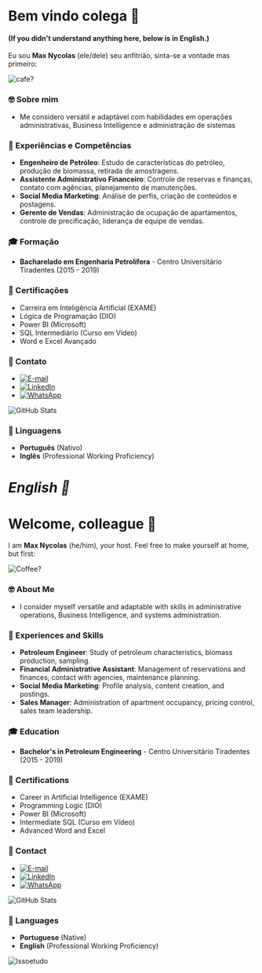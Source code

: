 # Bem vindo colega 🥳

#### (If you didn't understand anything here, below is in English.)

Eu sou **Max Nycolas** (ele/dele) seu anfitrião, sinta-se a vontade mas primeiro:

![cafe?](https://encrypted-tbn0.gstatic.com/images?q=tbn:ANd9GcR45ye-otwaIZgu5wJUI5ekA8guuHbo6zZ7CA&s)

### 🤓 Sobre mim

-  Me considero versátil e adaptável com habilidades em operações administrativas, Business Intelligence e administração de sistemas

### 🤺 Experiências e Competências
- **Engenheiro de Petróleo**: Estudo de características do petróleo, produção de biomassa, retirada de amostragens.
- **Assistente Administrativo Financeiro**: Controle de reservas e finanças, contato com agências, planejamento de manutenções.
- **Social Media Marketing**: Análise de perfis, criação de conteúdos e postagens.
- **Gerente de Vendas**: Administração de ocupação de apartamentos, controle de precificação, liderança de equipe de vendas.

### 🎓 Formação
- **Bacharelado em Engenharia Petrolífera** - Centro Universitário Tiradentes (2015 - 2019)


### 🥇 Certificações
- Carreira em Inteligência Artificial (EXAME)
- Lógica de Programação (DIO)
- Power BI (Microsoft)
- SQL Intermediário (Curso em Vídeo)
- Word e Excel Avançado

### 🥅 Contato
- [![E-mail](https://img.shields.io/badge/-Email-000?style=for-the-badge&logo=microsoft-outlook&logoColor=007BFF)](mailto:max_nycolasbfarias@hotmail.com)
- [![LinkedIn](https://img.shields.io/badge/LinkedIn-0077B5?style=for-the-badge&logo=linkedin&logoColor=white)](https://www.linkedin.com/in/maxnycolas/)
- [![WhatsApp](https://img.shields.io/badge/WhatsApp-25D366?style=for-the-badge&logo=whatsapp&logoColor=white)](https://wa.me/+5582993901623)

![GitHub Stats](https://github-readme-stats.vercel.app/api?username=MaxNycolas&theme=transparent&bg_color=000&border_color=30A3DC&show_icons=true&icon_color=30A3DC&title_color=E94D5F&text_color=FFF)


### 📒 Linguagens
- **Português** (Nativo)
- **Inglês** (Professional Working Proficiency)

# _English 🦅_

# Welcome, colleague 🥳
I am **Max Nycolas** (he/him), your host. Feel free to make yourself at home, but first:

![Coffee?](https://media.istockphoto.com/id/1473703299/vector/meme-flork-holding-a-mug-on-a-beige-background.jpg?s=612x612&w=0&k=20&c=qAEUAQYiJw2J5LXEBe9oZ-iuHhcTLSntWH7E5opqVr4=)

### 🤓 About Me

- I consider myself versatile and adaptable with skills in administrative operations, Business Intelligence, and systems administration.

### 🤺 Experiences and Skills
- **Petroleum Engineer**: Study of petroleum characteristics, biomass production, sampling.
- **Financial Administrative Assistant**: Management of reservations and finances, contact with agencies, maintenance planning.
- **Social Media Marketing**: Profile analysis, content creation, and postings.
- **Sales Manager**: Administration of apartment occupancy, pricing control, sales team leadership.

### 🎓 Education
- **Bachelor's in Petroleum Engineering** - Centro Universitário Tiradentes (2015 - 2019)

### 🥇 Certifications
- Career in Artificial Intelligence (EXAME)
- Programming Logic (DIO)
- Power BI (Microsoft)
- Intermediate SQL (Curso em Vídeo)
- Advanced Word and Excel

### 🥅 Contact
- [![E-mail](https://img.shields.io/badge/-Email-000?style=for-the-badge&logo=microsoft-outlook&logoColor=007BFF)](mailto:max_nycolasbfarias@hotmail.com)
- [![LinkedIn](https://img.shields.io/badge/LinkedIn-0077B5?style=for-the-badge&logo=linkedin&logoColor=white)](https://www.linkedin.com/in/maxnycolas/)
- [![WhatsApp](https://img.shields.io/badge/WhatsApp-25D366?style=for-the-badge&logo=whatsapp&logoColor=white)](https://wa.me/+5582993901623)

![GitHub Stats](https://github-readme-stats.vercel.app/api?username=MaxNycolas&theme=transparent&bg_color=000&border_color=30A3DC&show_icons=true&icon_color=30A3DC&title_color=E94D5F&text_color=FFF)

### 📒 Languages
- **Portuguese** (Native)
- **English** (Professional Working Proficiency)

![Issoetudo](https://encrypted-tbn0.gstatic.com/images?q=tbn:ANd9GcTX-XzREMFWVeKpczuc6g-js8HgBsns4macRw&s)


